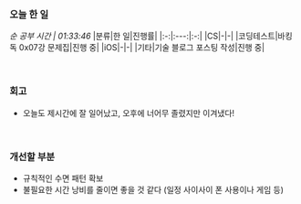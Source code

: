 ### 오늘 한 일
_순 공부 시간 | 01:33:46_
|분류|한 일|진행률|
|:-:|:---:|:-:|
|CS|-|-|
|코딩테스트|바킹독 0x07강 문제집|진행 중|
|iOS|-|-|
|기타|기술 블로그 포스팅 작성|진행 중|

<br>

### 회고
- 오늘도 제시간에 잘 일어났고, 오후에 너어무 졸렸지만 이겨냈다!

<br>

### 개선할 부분
- 규칙적인 수면 패턴 확보
- 불필요한 시간 낭비를 줄이면 좋을 것 같다 (일정 사이사이 폰 사용이나 게임 등)
